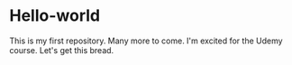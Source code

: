 # Hello-world
This is my first repository. Many more to come.
I'm excited for the Udemy course. 
Let's get this bread.

